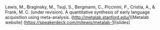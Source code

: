 Lewis, M., Braginsky, M., Tsuji, S., Bergmann, C., Piccinini, P., Cristia, A., \& Frank, M. C. (under revision). A quantitative synthesis of early language acquisition using meta-analysis. (http://metalab.stanford.edu/)[Metalab website] (https://speakerdeck.com/mllewis/metalab-1)[slides] 